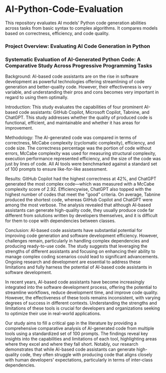# AI-Python-Code-Evaluation
This repository evaluates AI models' Python code generation abilities across tasks from basic syntax to complex algorithms. It compares models based on correctness, efficiency, and code quality.
### Project Overview: Evaluating AI Code Generation in Python
### Systematic Evaluation of AI-Generated Python Code: A Comparative Study Across Progressive Programming Tasks

Background: AI-based code assistants are on the rise in software development as powerful technologies offering streamlining of code generation and better-quality code. However, their effectiveness is very variable, and understanding their pros and cons becomes very important in regard to using them optimally.

Introduction: This study evaluates the capabilities of four prominent AI-based code assistants: GitHub Copilot, Microsoft Copilot, Tabnine, and ChatGPT. This study addresses whether the quality of produced code is functional, efficient, and maintainable and whether it has areas for improvement.

Methodology: The AI-generated code was compared in terms of correctness, McCabe complexity (cyclomatic complexity), efficiency, and code size. The correctness percentage was the portion of code without errors, McCabe complexity was used for measuring structural complexity, execution performance represented efficiency, and the size of the code was just by lines of code. All AI tools were benchmarked against a standard set of 100 prompts to ensure like-for-like assessment.

Results: GitHub Copilot had the highest correctness at 42%, and ChatGPT generated the most complex code—which was measured with a McCabe complexity score of 2.92. Efficiencywise, ChatGPT also topped with the highest number of codes that meet the "good" criteria. On average, Tabnine produced the shortest code, whereas GitHub Copilot and ChatGPT were among the most verbose. The analysis revealed that although AI-based assistants can generate high-quality code, they usually produce code far different from solutions written by developers themselves, and it is difficult for them to cope with dependencies between classes.

Conclusion: AI-based code assistants have substantial potential for improving code generation and software development efficiency. However, challenges remain, particularly in handling complex dependencies and producing ready-to-use code. The study suggests that leveraging the strengths of different assistants and focusing on enhancing their ability to manage complex coding scenarios could lead to significant advancements. Ongoing research and development are essential to address these limitations and fully harness the potential of AI-based code assistants in software development.


In recent years, AI-based code assistants have become increasingly integrated into the software development process, offering the potential to streamline workflows, reduce development time, and improve code quality. However, the effectiveness of these tools remains inconsistent, with varying degrees of success in different contexts. Understanding the strengths and limitations of these tools is crucial for developers and organizations seeking to optimize their use in real-world applications.

Our study aims to fill a critical gap in the literature by providing a comprehensive comparative analysis of AI-generated code from multiple tools using a standardized set of 100 prompts. The findings reveal key insights into the capabilities and limitations of each tool, highlighting areas where they excel and where they fall short. Notably, our research demonstrates that while AI-based code assistants can generate high-quality code, they often struggle with producing code that aligns closely with human developers' expectations, particularly in terms of inter-class dependencies.
